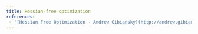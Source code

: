 ```yaml
---
title: Hessian-free optimization
references:
 - "[Hessian Free Optimization - Andrew Gibiansky](http://andrew.gibiansky.com/blog/machine-learning/hessian-free-optimization/)"
---
```

